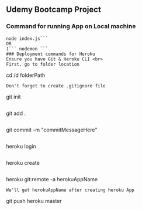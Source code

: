 ## Udemy Bootcamp Project

### Command for running App on Local machine

```
node index.js```
OR
1``` nodemon ```
### Deployment commands for Heroku
Ensure you have Git & Heroku CLI <br>
First, go to folder location 
```
cd /d folderPath
```
Don't forget to create .gitignore file
```
git init
```
```
git add .
```
```
git commit -m "commitMessageHere"
```
```
heroku login
```
```
heroku create
```
```
heroku git:remote -a herokuAppName
```
We'll get herokuAppName after creating heroku App
```
git push heroku master
```